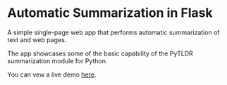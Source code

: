 # Automatic Summarization in Flask

A simple single-page web app that performs automatic summarization of text and web pages.

The app showcases some of the basic capability of the PyTLDR summarization module for Python.

You can vew a live demo [here](http://fast-anchorage-3370.herokuapp.com/).